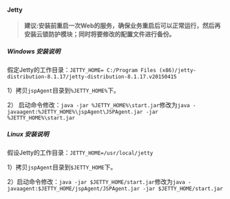 #### Jetty 
>**建议:安装前重启一次Web的服务，确保业务重启后可以正常运行，然后再安装云锁防护模块；同时将要修改的配置文件进行备份。**

##### Windows 安装说明
假定Jetty的工作目录：`JETTY_HOME= C:/Program Files (x86)/jetty-distribution-8.1.17/jetty-distribution-8.1.17.v20150415`

1）拷贝`jspAgent`目录到`%JETTY_HOME%`下。

2） 启动命令修改：`java -jar %JETTY_HOME%\start.jar`修改为`java -javaagent:%JETTY_HOME%\jspAgent\JSPAgent.jar -jar %JETTY_HOME%\start.jar`

##### Linux 安装说明

假设Jetty的工作目录：`JETTY_HOME=/usr/local/jetty`

1）拷贝`jspAgent`目录到`$JETTY_HOME`下。

2）启动命令修改：`java -jar $JETTY_HOME/start.jar`修改为`java -javaagent:$JETTY_HOME/jspAgent/JSPAgent.jar -jar $JETTY_HOME/start.jar`